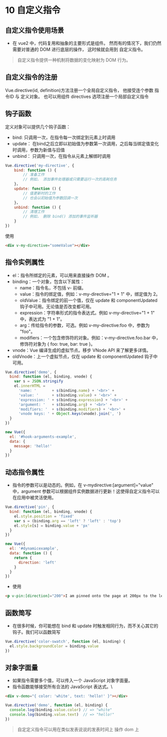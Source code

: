 # 10 自定义指令

## 自定义指令使用场景

* 在 vue2 中，代码复用和抽象的主要形式是组件。 然而有的情况下，我们仍然需要对普通的 DOM 进行底层的操作， 这时候就会用到 自定义指令。

> 自定义指令提供一种机制将数据的变化映射为 DOM 行为。

## 自定义指令的注册

Vue.directive(id, definition)方法注册一个全局自定义指令， 他接受连个参数 指令ID 与 定义对象。 也可以用组件 directives 选项注册一个局部自定义指令

## 钩子函数
定义对象可以提供几个钩子函数：
* bind: 只调用一次，在指令每一次绑定到元素上时调用
* update： 在bind之后立即以初始值为参数第一次调用，之后每当绑定值变化时调用，参数为新值与旧值
* unbind： 只调用一次，在指令从元素上解绑时调用
```javascript
Vue.directive('my-directive', {
	bind: function () {
		// 准备工作
		// 例如， 添加事件处理器或只需要运行一次的高耗任务
	}，
	update: function () {
		// 值更新时的工作
		// 也会以初始值为参数回调一次
	}，
	unbind: function () {
		// 清理工作
		// 例如， 删除 bind() 添加的事件监听器
	}
})
```
使用
```html
<div v-my-directive="someValue"></div>
```

## 指令实例属性

* el：指令所绑定的元素，可以用来直接操作 DOM 。
* binding：一个对象，包含以下属性：
   * name：指令名，不包括 v- 前缀。
   * value：指令的绑定值，例如：v-my-directive="1 + 1" 中，绑定值为 2。
   * oldValue：指令绑定的前一个值，仅在 update 和 componentUpdated 钩子中可用。无论值是否改变都可用。
   * expression：字符串形式的指令表达式。例如 v-my-directive="1 + 1" 中，表达式为 "1 + 1"。
   * arg：传给指令的参数，可选。例如 v-my-directive:foo 中，参数为 "foo"。
   * modifiers：一个包含修饰符的对象。例如：v-my-directive.foo.bar 中，修饰符对象为 { foo: true, bar: true }。
* vnode：Vue 编译生成的虚拟节点。移步 VNode API 来了解更多详情。
* oldVnode：上一个虚拟节点，仅在 update 和 componentUpdated 钩子中可用。

```javascript
Vue.directive('demo', {
  bind: function (el, binding, vnode) {
    var s = JSON.stringify
    el.innerHTML =
      'name: '       + s(binding.name) + '<br>' +
      'value: '      + s(binding.value) + '<br>' +
      'expression: ' + s(binding.expression) + '<br>' +
      'argument: '   + s(binding.arg) + '<br>' +
      'modifiers: '  + s(binding.modifiers) + '<br>' +
      'vnode keys: ' + Object.keys(vnode).join(', ')
  }
})

new Vue({
  el: '#hook-arguments-example',
  data: {
    message: 'hello!'
  }
})
```

## 动态指令属性

* 指令的参数可以是动态的。例如，在 v-mydirective:[argument]="value" 中，argument 参数可以根据组件实例数据进行更新！这使得自定义指令可以在应用中被灵活使用。

```javascript
Vue.directive('pin', {
  bind: function (el, binding, vnode) {
    el.style.position = 'fixed'
    var s = (binding.arg == 'left' ? 'left' : 'top')
    el.style[s] = binding.value + 'px'
  }
})

new Vue({
  el: '#dynamicexample',
  data: function () {
    return {
      direction: 'left'
    }
  }
})
```

* 使用
```html
<p v-pin:[direction]="200">I am pinned onto the page at 200px to the left.</p>
```

## 函数简写

* 在很多时候，你可能想在 bind 和 update 时触发相同行为，而不关心其它的钩子。我们可以函数简写
```js
Vue.directive('color-swatch', function (el, binding) {
  el.style.backgroundColor = binding.value
})
```

## 对象字面量

* 如果指令需要多个值，可以传入一个 JavaScript 对象字面量。
* 指令函数能够接受所有合法的 JavaScript 表达式。\

```html
<div v-demo="{ color: 'white', text: 'hello!' }"></div>
```

```js
Vue.directive('demo', function (el, binding) {
  console.log(binding.value.color) // => "white"
  console.log(binding.value.text)  // => "hello!"
})
```

> 自定定义指令可以用在类似发表说说的发表时间上
> 操作 dom 上